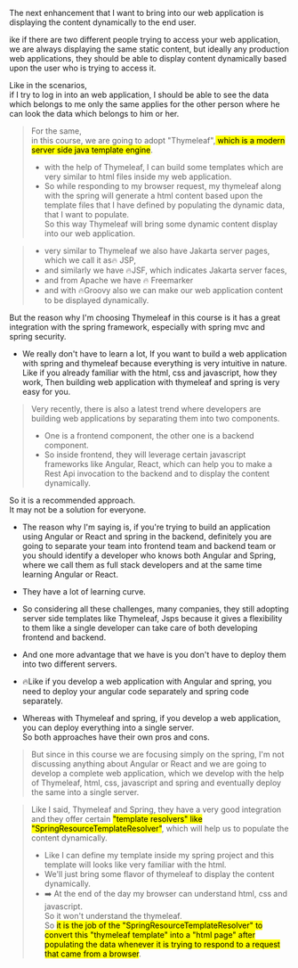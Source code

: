 The next enhancement that I want to bring into our web application is displaying the content dynamically
to the end user.

ike if there are two different people trying to access your web application, we are always displaying
the same static content, but ideally any production web applications, they should be able to display
content dynamically based upon the user who is trying to access it.

Like in the scenarios,\
if I try to log in into an web application, I should be able to see the data which belongs to me
only the same applies for the other person where he can look the data which belongs to him or her.

>For the same,\
in this course, we are going to adopt "Thymeleaf",<mark> which is a modern server side java template engine</mark>.
>* with the help of Thymeleaf, I can build some templates which are very similar to html files inside
my web application.
>* So while responding to my browser request, my thymeleaf along with the spring will generate a html
content based upon the template files that I have defined by populating the dynamic data, that I want
to populate.\
 So this way Thymeleaf will bring some dynamic content display into our web application.


>* very similar to Thymeleaf we also have Jakarta server pages, which we call it as🔥 JSP,
>* and similarly we have 🔥JSF, which indicates  Jakarta server faces,
>* and from Apache we have 🔥 Freemarker 
>* and with 🔥Groovy also we can make our web application content to be displayed dynamically.

But the reason why I'm choosing Thymeleaf in this course is it has a great integration with the spring
framework, especially with spring mvc and spring security.
* We really don't have to learn a lot, If you want to build a web application with spring and thymeleaf because everything is very intuitive
in nature.\
Like if you already familiar with the html, css and javascript, how they work, Then building web application with thymeleaf and spring is very easy for you.


>Very recently, there is also a latest trend where developers are building web applications by separating
them into two components.
>* One is a frontend component, the other one is a backend component.
>* So inside frontend, they will leverage certain javascript frameworks like Angular, React, which can
help you to make a Rest Api invocation to the backend and to display the content dynamically.

So it is a recommended approach.\
It may not be a solution for everyone.
* The reason why I'm saying is, if you're trying to build an application using Angular or React and spring
in the backend, definitely you are going to separate your team into frontend team and backend team
or you should identify a developer who knows both Angular and Spring, where we call them as full stack
developers and at the same time learning Angular or React.
* They have a lot of learning curve.
* So considering all these challenges, many companies, they still adopting server side templates like
Thymeleaf, Jsps because it gives a flexibility to them like a single developer can take care of both
developing frontend and backend.

* And one more advantage that we have is you don't have to deploy them into two different servers.
* 🔥Like if you develop a web application with Angular and spring, you need to deploy your angular code
separately and spring code separately.
* Whereas with Thymeleaf and spring, if you develop a web application, you can deploy everything into
a single server.\
So both approaches have their own pros and cons.

>But since in this course we are focusing simply on the spring, I'm not discussing anything about Angular
or React and we are going to develop a complete web application, which we develop with the help of Thymeleaf,
html, css, javascript and spring and eventually deploy the same into a single server.

>Like I said, Thymeleaf and Spring,
they have a very good integration and they offer certain <mark>"template resolvers" like "SpringResourceTemplateResolver"</mark>,
which will help us to populate the content dynamically.
>* Like I can define my template inside my spring project and this template will  looks like very
familiar with the html.
>* We'll just bring some flavor of thymeleaf to display the content dynamically.
>* ➡️ At the end of the day my browser can understand html, css and javascript.\
So it won't understand the thymeleaf.\
So <mark>it is the job of the "SpringResourceTemplateResolver" to convert this "thymeleaf template" into a
"html page" after populating the data whenever it is trying to respond to a request that came from a browser</mark>.